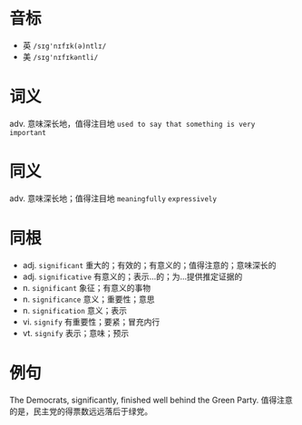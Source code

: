 # 音标

- 英 `/sɪg'nɪfɪk(ə)ntlɪ/`
- 美 `/sɪg'nɪfɪkəntli/`

# 词义

adv. 意味深长地，值得注目地
`used to say that something is very important`

# 同义

adv. 意味深长地；值得注目地
`meaningfully` `expressively`

# 同根

- adj. `significant` 重大的；有效的；有意义的；值得注意的；意味深长的
- adj. `significative` 有意义的；表示…的；为…提供推定证据的
- n. `significant` 象征；有意义的事物
- n. `significance` 意义；重要性；意思
- n. `signification` 意义；表示
- vi. `signify` 有重要性；要紧；冒充内行
- vt. `signify` 表示；意味；预示

# 例句

The Democrats, significantly, finished well behind the Green Party.
值得注意的是，民主党的得票数远远落后于绿党。



